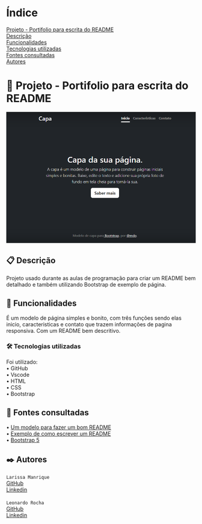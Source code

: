 # Índice 

[Projeto - Portifolio para escrita do README](#projeto---portifolio-para-escrita-do-readme)  
[Descrição](#descri%C3%A7%C3%A3o)  
[Funcionalidades](#funcionalidades)  
[Tecnologias utilizadas](#tecnologias-utilizadas)  
[Fontes consultadas](#fontes-consultadas)  
[Autores](#autores)  

#  🚀 Projeto - Portifolio para escrita do README
![image](img/capa.png)

## 📋 Descrição
Projeto usado durante as aulas de programação para criar um README bem detalhado e também utilizando Bootstrap de exemplo de página.

##  🔧 Funcionalidades
É um modelo de página simples e bonito, com três funções sendo elas inicio, caracteristicas e contato que trazem informações de pagina responsiva. Com um README bem descritivo. 


### 🛠️ Tecnologias utilizadas
Foi utilizado:  
• GitHub  
• Vscode  
• HTML  
• CSS  
• Bootstrap  

## 📄 Fontes consultadas 
• [Um modelo para fazer um bom README](https://gist.github.com/lohhans/f8da0b147550df3f96914d3797e9fb89)  
• [Exemplo de como escrever um README](https://www.alura.com.br/artigos/escrever-bom-readme)  
• [Bootstrap 5](https://getbootstrap.com/)

## ✒️ Autores
`Larissa Manrique`  
[GitHub](https://github.com/larissassk)    
[Linkedin](https://www.linkedin.com/in/larissa-manrique-6a1473245)<br>    
`Leonardo Rocha`   
[GitHub](https://github.com/LeonardoRochaMarista)  
[Linkedin](https://www.linkedin.com/in/leonardossrocha)  

